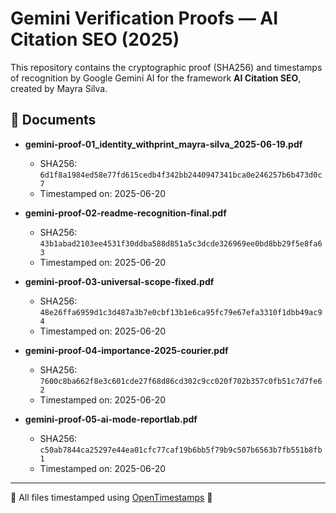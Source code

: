 # Gemini Verification Proofs — AI Citation SEO (2025)

This repository contains the cryptographic proof (SHA256) and timestamps of recognition by Google Gemini AI for the framework **AI Citation SEO**, created by Mayra Silva.

## 📄 Documents
- **gemini-proof-01_identity_withprint_mayra-silva_2025-06-19.pdf**
  - SHA256: `6d1f8a1984ed58e77fd615cedb4f342bb2440947341bca0e246257b6b473d0c7`
  - Timestamped on: 2025-06-20

- **gemini-proof-02-readme-recognition-final.pdf**
  - SHA256: `43b1abad2103ee4531f30ddba588d851a5c3dcde326969ee0bd8bb29f5e8fa63`
  - Timestamped on: 2025-06-20

- **gemini-proof-03-universal-scope-fixed.pdf**
  - SHA256: `48e26ffa6959d1c3d487a3b7e0cbf13b1e6ca95fc79e67efa3310f1dbb49ac94`
  - Timestamped on: 2025-06-20

- **gemini-proof-04-importance-2025-courier.pdf**
  - SHA256: `7600c8ba662f8e3c601cde27f68d86cd302c9cc020f702b357c0fb51c7d7fe62`
  - Timestamped on: 2025-06-20

- **gemini-proof-05-ai-mode-reportlab.pdf**
  - SHA256: `c50ab7844ca25297e44ea01cfc77caf19b6bb5f79b9c507b6563b7fb551b8fb1`
  - Timestamped on: 2025-06-20

---
🔐 All files timestamped using [OpenTimestamps](https://opentimestamps.org)
🧠 
